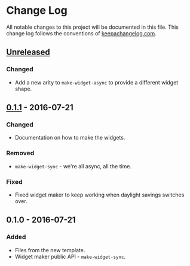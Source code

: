 # Change Log
All notable changes to this project will be documented in this file. This change log follows the conventions of [keepachangelog.com](http://keepachangelog.com/).

## [Unreleased]
### Changed
- Add a new arity to `make-widget-async` to provide a different widget shape.

## [0.1.1] - 2016-07-21
### Changed
- Documentation on how to make the widgets.

### Removed
- `make-widget-sync` - we're all async, all the time.

### Fixed
- Fixed widget maker to keep working when daylight savings switches over.

## 0.1.0 - 2016-07-21
### Added
- Files from the new template.
- Widget maker public API - `make-widget-sync`.

[Unreleased]: https://github.com/your-name/rewards/compare/0.1.1...HEAD
[0.1.1]: https://github.com/your-name/rewards/compare/0.1.0...0.1.1

